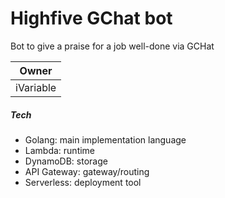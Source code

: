 # Highfive GChat bot

Bot to give a praise for a job well-done via GCHat

Owner|
---|
iVariable|

##### Tech

- Golang: main implementation language
- Lambda: runtime
- DynamoDB: storage
- API Gateway: gateway/routing
- Serverless: deployment tool